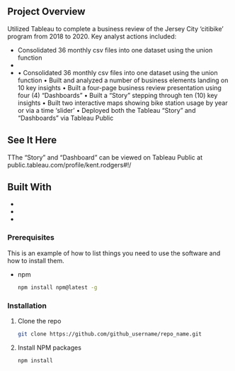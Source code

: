 ## Project Overview
Utilized Tableau to complete a business review of the Jersey City ‘citibike’ program from 2018 to 2020. Key analyst actions included:
* []()Consolidated 36 monthly csv files into one dataset using the union function
* []()
* []()
•	Consolidated 36 monthly csv files into one dataset using the union function
•	Built and analyzed a number of business elements landing on 10 key insights
•	Built a four-page business review presentation using four (4) “Dashboards”
•	Built a “Story” stepping through ten (10) key insights 
•	Built two interactive maps showing bike station usage by year or via a time ‘slider’
•	Deployed both the Tableau “Story” and “Dashboards” via Tableau Public

## See It Here
TThe “Story” and “Dashboard” can be viewed on Tableau Public at public.tableau.com/profile/kent.rodgers#!/

## Built With

* []()
* []()
* []()





### Prerequisites

This is an example of how to list things you need to use the software and how to install them.
* npm
  ```sh
  npm install npm@latest -g
  ```

### Installation

1. Clone the repo
   ```sh
   git clone https://github.com/github_username/repo_name.git
   ```
2. Install NPM packages
   ```sh
   npm install
   ```
